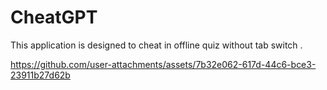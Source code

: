 # CheatGPT

This application is designed to cheat in offline quiz without tab switch .



https://github.com/user-attachments/assets/7b32e062-617d-44c6-bce3-23911b27d62b


